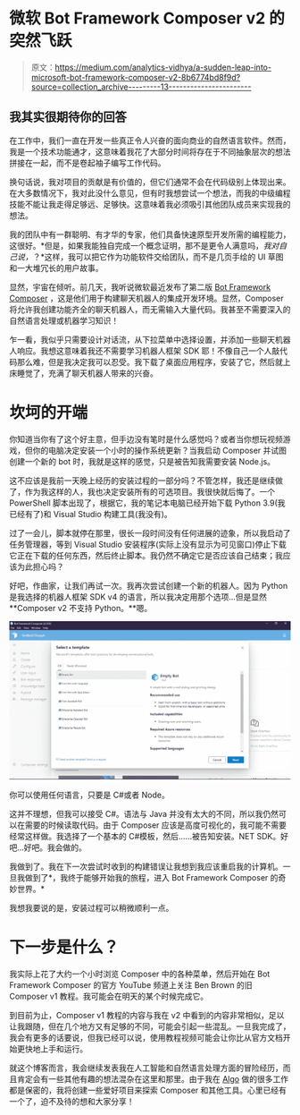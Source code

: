 # 微软 Bot Framework Composer v2 的突然飞跃

> 原文：<https://medium.com/analytics-vidhya/a-sudden-leap-into-microsoft-bot-framework-composer-v2-8b6774bd8f9d?source=collection_archive---------13----------------------->

## 我其实很期待你的回答

在工作中，我们一直在开发一些真正令人兴奋的面向商业的自然语言软件。然而，我是一个技术功能通才，这意味着我花了大部分时间将存在于不同抽象层次的想法拼接在一起，而不是卷起袖子编写工作代码。

换句话说，我对项目的贡献是有价值的，但它们通常不会在代码级别上体现出来。在大多数情况下，我对此没什么意见，但有时我想尝试一个想法，而我的中级编程技能不能让我走得足够远、足够快。这意味着我必须吸引其他团队成员来实现我的想法。

我的团队中有一群聪明、有才华的专家，他们具备快速原型开发所需的编程能力，这很好。*但是，如果我能独自完成一个概念证明，那不是更令人满意吗，*我对自己说，*？*这样，我可以把它作为功能软件交给团队，而不是几页手绘的 UI 草图和一大堆冗长的用户故事。

显然，宇宙在倾听。前几天，我听说微软最近发布了第二版 [Bot Framework Composer](https://docs.microsoft.com/en-us/composer/introduction?tabs=v2x) ，这是他们用于构建聊天机器人的集成开发环境。显然，Composer 将允许我创建功能齐全的聊天机器人，而无需输入大量代码。我甚至不需要深入的自然语言处理或机器学习知识！

乍一看，我似乎只需要设计对话流，从下拉菜单中选择设置，并添加一些聊天机器人响应。我想这意味着我还不需要学习机器人框架 SDK 耶！不像自己一个人敲代码那么难，但是我决定我可以忍受。我下载了桌面应用程序，安装了它，然后就上床睡觉了，充满了聊天机器人带来的兴奋。

# 坎坷的开端

你知道当你有了这个好主意，但手边没有笔时是什么感觉吗？或者当你想玩视频游戏，但你的电脑决定安装一个小时的操作系统更新？当我启动 Composer 并试图创建一个新的 bot 时，我就是这样的感觉，只是被告知我需要安装 Node.js。

这不应该是我前一天晚上经历的安装过程的一部分吗？不管怎样，我还是继续做了，作为我这样的人，我也决定安装所有的可选项目。我很快就后悔了。一个 PowerShell 脚本出现了，根据它，我的笔记本电脑已经开始下载 Python 3.9(我已经有了)和 Visual Studio 构建工具(我没有)。

过了一会儿，脚本就停在那里，很长一段时间没有任何进展的迹象，所以我启动了任务管理器，等到 Visual Studio 安装程序(实际上没有显示为可见窗口)停止下载它正在下载的任何东西，然后终止脚本。我仍然不确定它是否应该自己结束；我应该为此担心吗？

好吧，作曲家，让我们再试一次。我再次尝试创建一个新的机器人。因为 Python 是我选择的机器人框架 SDK v4 的语言，所以我决定用那个选项…但是显然 **Composer v2 不支持 Python。**嗯。

![](img/d1fa5bd2aa764819bb8bf4d9df0d20ba.png)

你可以使用任何语言，只要是 C#或者 Node。

这并不理想，但我可以接受 C#。语法与 Java 并没有太大的不同，所以我仍然可以在需要的时候读取代码。由于 Composer 应该是高度可视化的，我可能不需要经常这样做。我选择了一个基本的 C#模板，然后……被告知安装。NET SDK。好吧…好吧。我会做的。

我做到了。我在下一次尝试时收到的构建错误让我想到我应该重启我的计算机。一旦我做到了*，我终于能够开始我的旅程，进入 Bot Framework Composer 的奇妙世界。*

我想我要说的是，安装过程可以稍微顺利一点。

# 下一步是什么？

我实际上花了大约一个小时浏览 Composer 中的各种菜单，然后开始在 Bot Framework Composer 的官方 YouTube 频道上关注 Ben Brown 的旧 Composer v1 教程。我可能会在明天的某个时候完成它。

到目前为止，Composer v1 教程的内容与我在 v2 中看到的内容非常相似，足以让我跟随，但在几个地方又有足够的不同，可能会引起一些混乱。一旦我完成了，我会有更多的话要说，但我已经可以说，使用教程视频可能会让你比从官方文档开始更快地上手和运行。

就这个博客而言，我会继续发表我在人工智能和自然语言处理方面的冒险经历，而且肯定会有一些其他有趣的想法混杂在这里和那里。由于我在 [Algo](https://www.algo.com/) 做的很多工作都是保密的，我将创建一些爱好项目来探索 Composer 和其他工具。心里已经有一个了，迫不及待的想和大家分享！